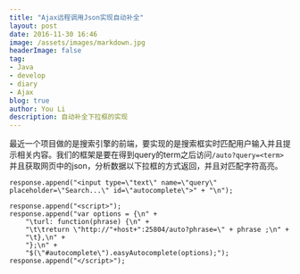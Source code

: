 ```yaml
---
title: "Ajax远程调用Json实现自动补全"
layout: post
date: 2016-11-30 16:46
image: /assets/images/markdown.jpg
headerImage: false
tag:
- Java
- develop
- diary
- Ajax
blog: true
author: You Li
description: 自动补全下拉框的实现
---
```


最近一个项目做的是搜索引擎的前端，要实现的是搜索框实时匹配用户输入并且提示相关内容。我们的框架是要在得到query的term之后访问`/auto?query=<term>`并且获取网页中的json，分析数据以下拉框的方式返回，并且对匹配字符高亮。

```
response.append("<input type=\"text\" name=\"query\" placeholder=\"Search...\" id=\"autocomplete\">" + "\n");
```

```
response.append("<script>");
response.append("var options = {\n" +
    "\turl: function(phrase) {\n" +
    "\t\treturn \"http://"+host+":25804/auto?phrase=\" + phrase ;\n" +
    "\t},\n" +
    "};\n" +
    "$(\"#autocomplete\").easyAutocomplete(options);");
response.append("</script>");
```
